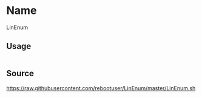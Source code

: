 # Name
LinEnum

## Usage
```

```

## Source
https://raw.githubusercontent.com/rebootuser/LinEnum/master/LinEnum.sh

